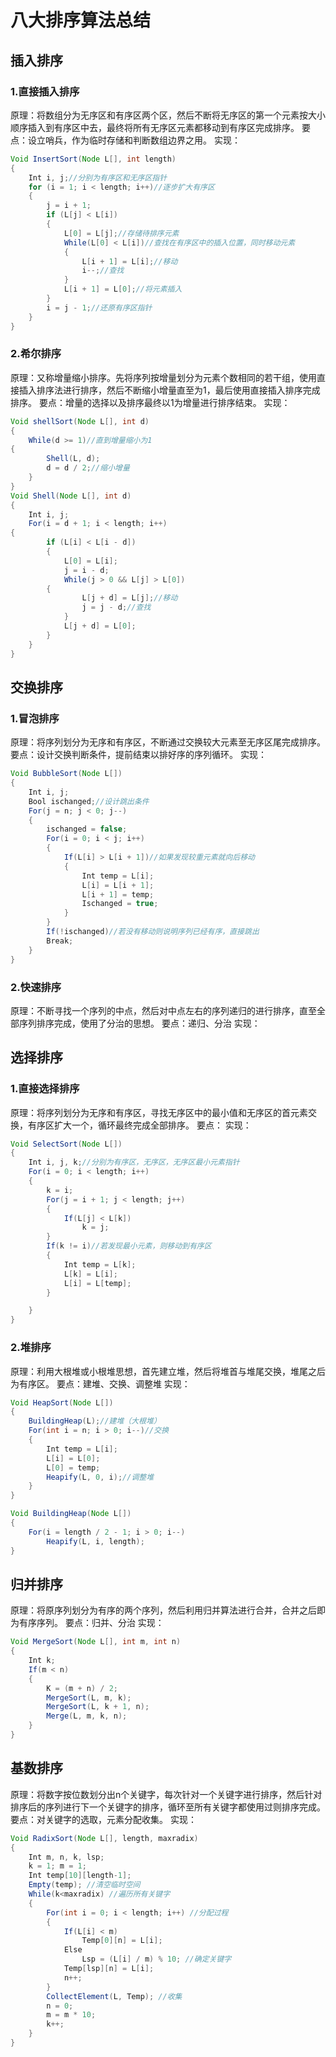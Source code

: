 # 八大排序算法总结
## 插入排序
### 1.直接插入排序
原理：将数组分为无序区和有序区两个区，然后不断将无序区的第一个元素按大小顺序插入到有序区中去，最终将所有无序区元素都移动到有序区完成排序。
要点：设立哨兵，作为临时存储和判断数组边界之用。
实现：
~~~ java
Void InsertSort(Node L[], int length)
{
    Int i, j;//分别为有序区和无序区指针
    for (i = 1; i < length; i++)//逐步扩大有序区
    {
        j = i + 1;
        if (L[j] < L[i])
        {
            L[0] = L[j];//存储待排序元素
            While(L[0] < L[i])//查找在有序区中的插入位置，同时移动元素
            {
                L[i + 1] = L[i];//移动
                i--;//查找
            }
            L[i + 1] = L[0];//将元素插入
        }
        i = j - 1;//还原有序区指针
    }
}
~~~
### 2.希尔排序
原理：又称增量缩小排序。先将序列按增量划分为元素个数相同的若干组，使用直接插入排序法进行排序，然后不断缩小增量直至为1，最后使用直接插入排序完成排序。
要点：增量的选择以及排序最终以1为增量进行排序结束。
实现：
~~~ java
Void shellSort(Node L[], int d)
{
    While(d >= 1)//直到增量缩小为1
{
        Shell(L, d);
        d = d / 2;//缩小增量
    }
}
Void Shell(Node L[], int d)
{
    Int i, j;
    For(i = d + 1; i < length; i++)
{
        if (L[i] < L[i - d])
        {
            L[0] = L[i];
            j = i - d;
            While(j > 0 && L[j] > L[0])
        {
                L[j + d] = L[j];//移动
                j = j - d;//查找
            }
            L[j + d] = L[0];
        }
    }
}
~~~
## 交换排序
### 1.冒泡排序
原理：将序列划分为无序和有序区，不断通过交换较大元素至无序区尾完成排序。
要点：设计交换判断条件，提前结束以排好序的序列循环。
实现：
~~~ java
Void BubbleSort(Node L[])
{
    Int i, j;
    Bool ischanged;//设计跳出条件
    For(j = n; j < 0; j--)
    {
        ischanged = false;
        For(i = 0; i < j; i++)
        {
            If(L[i] > L[i + 1])//如果发现较重元素就向后移动
            {
                Int temp = L[i];
                L[i] = L[i + 1];
                L[i + 1] = temp;
                Ischanged = true;
            }
        }
        If(!ischanged)//若没有移动则说明序列已经有序，直接跳出
        Break;
    }
}
~~~
### 2.快速排序
原理：不断寻找一个序列的中点，然后对中点左右的序列递归的进行排序，直至全部序列排序完成，使用了分治的思想。
要点：递归、分治
实现：

## 选择排序
### 1.直接选择排序
原理：将序列划分为无序和有序区，寻找无序区中的最小值和无序区的首元素交换，有序区扩大一个，循环最终完成全部排序。
要点：
实现：
~~~ java
Void SelectSort(Node L[])
{
    Int i, j, k;//分别为有序区，无序区，无序区最小元素指针
    For(i = 0; i < length; i++)
    {
        k = i;
        For(j = i + 1; j < length; j++)
        {
            If(L[j] < L[k])
                k = j;
        }
        If(k != i)//若发现最小元素，则移动到有序区
        {
            Int temp = L[k];
            L[k] = L[i];
            L[i] = L[temp];
        }

    }
}
~~~
### 2.堆排序
原理：利用大根堆或小根堆思想，首先建立堆，然后将堆首与堆尾交换，堆尾之后为有序区。
要点：建堆、交换、调整堆
实现：
~~~ java
Void HeapSort(Node L[])
{
    BuildingHeap(L);//建堆（大根堆）
    For(int i = n; i > 0; i--)//交换
    {
        Int temp = L[i];
        L[i] = L[0];
        L[0] = temp;
        Heapify(L, 0, i);//调整堆
    }
}

Void BuildingHeap(Node L[])
{
    For(i = length / 2 - 1; i > 0; i--)
        Heapify(L, i, length);
}
~~~
## 归并排序
原理：将原序列划分为有序的两个序列，然后利用归并算法进行合并，合并之后即为有序序列。
要点：归并、分治
实现：
~~~ java
Void MergeSort(Node L[], int m, int n)
{
    Int k;
    If(m < n)
    {
        K = (m + n) / 2;
        MergeSort(L, m, k);
        MergeSort(L, k + 1, n);
        Merge(L, m, k, n);
    }
}
~~~
## 基数排序
原理：将数字按位数划分出n个关键字，每次针对一个关键字进行排序，然后针对排序后的序列进行下一个关键字的排序，循环至所有关键字都使用过则排序完成。
要点：对关键字的选取，元素分配收集。
实现：
~~~ java
Void RadixSort(Node L[], length, maxradix)
{
    Int m, n, k, lsp;
    k = 1; m = 1;
    Int temp[10][length-1];
    Empty(temp); //清空临时空间
    While(k<maxradix) //遍历所有关键字
    {
        For(int i = 0; i < length; i++) //分配过程
        {
            If(L[i] < m)
                Temp[0][n] = L[i];
            Else
                Lsp = (L[i] / m) % 10; //确定关键字
            Temp[lsp][n] = L[i];
            n++;
        }
        CollectElement(L, Temp); //收集
        n = 0;
        m = m * 10;
        k++;
    }
}
~~~